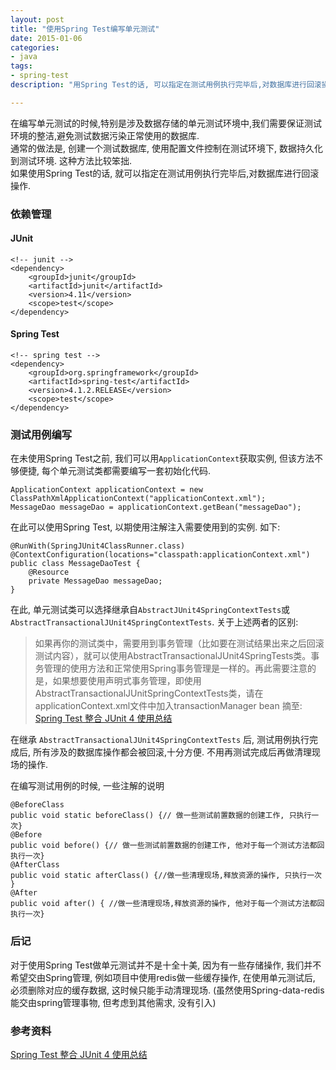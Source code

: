 ```yaml
---
layout: post
title: "使用Spring Test编写单元测试"
date: 2015-01-06
categories: 
- java
tags: 
- spring-test
description: "用Spring Test的话, 可以指定在测试用例执行完毕后,对数据库进行回滚操作"

---
```


在编写单元测试的时候,特别是涉及数据存储的单元测试环境中,我们需要保证测试环境的整洁,避免测试数据污染正常使用的数据库.  
通常的做法是, 创建一个测试数据库, 使用配置文件控制在测试环境下, 数据持久化到测试环境. 这种方法比较笨拙.  
如果使用Spring Test的话, 就可以指定在测试用例执行完毕后,对数据库进行回滚操作.

### 依赖管理
#### JUnit
```
<!-- junit -->
<dependency>
    <groupId>junit</groupId>
    <artifactId>junit</artifactId>
    <version>4.11</version>
    <scope>test</scope>
</dependency>
```
#### Spring Test
```
<!-- spring test -->
<dependency>
    <groupId>org.springframework</groupId>
    <artifactId>spring-test</artifactId>
    <version>4.1.2.RELEASE</version>
    <scope>test</scope>
</dependency>
```

### 测试用例编写
在未使用Spring Test之前, 我们可以用`ApplicationContext`获取实例, 但该方法不够便捷, 每个单元测试类都需要编写一套初始化代码.
```
ApplicationContext applicationContext = new ClassPathXmlApplicationContext("applicationContext.xml");
MessageDao messageDao = applicationContext.getBean("messageDao");
```

在此可以使用Spring Test, 以期使用注解注入需要使用到的实例. 如下:
```
@RunWith(SpringJUnit4ClassRunner.class)
@ContextConfiguration(locations="classpath:applicationContext.xml")
public class MessageDaoTest {
    @Resource
    private MessageDao messageDao;
}
```

在此, 单元测试类可以选择继承自`AbstractJUnit4SpringContextTests`或`AbstractTransactionalJUnit4SpringContextTests`. 关于上述两者的区别:
> 如果再你的测试类中，需要用到事务管理（比如要在测试结果出来之后回滚测试内容），就可以使用AbstractTransactionalJUnit4SpringTests类。事务管理的使用方法和正常使用Spring事务管理是一样的。再此需要注意的是，如果想要使用声明式事务管理，即使用AbstractTransactionalJUnitSpringContextTests类，请在applicationContext.xml文件中加入transactionManager bean
摘至: [Spring Test 整合 JUnit 4 使用总结][1]

在继承 `AbstractTransactionalJUnit4SpringContextTests` 后, 测试用例执行完成后, 所有涉及的数据库操作都会被回滚,十分方便. 不用再测试完成后再做清理现场的操作.

在编写测试用例的时候, 一些注解的说明
```
@BeforeClass
public void static beforeClass() {// 做一些测试前置数据的创建工作, 只执行一次}
@Before
public void before() {// 做一些测试前置数据的创建工作, 他对于每一个测试方法都回执行一次}
@AfterClass
public void static afterClass() {//做一些清理现场,释放资源的操作, 只执行一次 }
@After
public void after() { //做一些清理现场,释放资源的操作, 他对于每一个测试方法都回执行一次}
```

### 后记
对于使用Spring Test做单元测试并不是十全十美, 因为有一些存储操作, 我们并不希望交由Spring管理,  例如项目中使用redis做一些缓存操作, 在使用单元测试后, 必须删除对应的缓存数据, 这时候只能手动清理现场.
(虽然使用Spring-data-redis能交由spring管理事物, 但考虑到其他需求, 没有引入)

### 参考资料
[Spring Test 整合 JUnit 4 使用总结][1]

  [1]: http://blog.csdn.net/feihong247/article/details/7828143